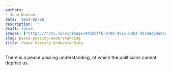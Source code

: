 ```yaml
---
authors:
- John Newton
date: '2014-02-26'
description: ''
draft: false
images: ["https://hcti.io/v1/image/4455bff6-070b-451c-b9b3-dd3adc0de5ad.png"]
slug: peace-passing-understanding
title: Peace Passing Understanding
---
```


There is a peace passing understanding, of which the politicians cannot deprive us.